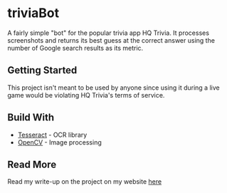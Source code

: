 # triviaBot

A fairly simple "bot" for the popular trivia app HQ Trivia.  It processes screenshots and returns its best guess at the correct answer using the number of Google search results as its metric.

## Getting Started

This project isn't meant to be used by anyone since using it during a live game would be violating HQ Trivia's terms of service.

## Build With

* [Tesseract](https://github.com/tesseract-ocr/tesseract) - OCR library 
* [OpenCV](https://opencv.org/) - Image processing

## Read More

Read my write-up on the project on my website [here](http://jseeley.me/projects/triviaBot.html)
